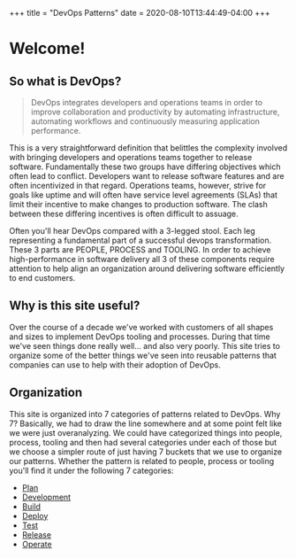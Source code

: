 +++
title = "DevOps Patterns"
date = 2020-08-10T13:44:49-04:00
+++

# Welcome!


## So what is DevOps?

> DevOps integrates developers and operations teams in order to improve
collaboration and productivity by automating infrastructure, automating
workflows and continuously measuring application performance.

This is a very straightforward definition that belittles the complexity
involved with bringing developers and operations teams together to release
software.  Fundamentally these two groups have differing objectives which often lead
to conflict.  Developers want to release software features and are often
incentivized in that regard.  Operations teams, however, strive for
goals like uptime and will often have service level agreements (SLAs) that
limit their incentive to make changes to production software.  The clash between
these differing incentives is often difficult to assuage.

Often you'll hear DevOps compared with a 3-legged stool.  Each leg representing a
fundamental part of a successful devops transformation.  These 3 parts are PEOPLE, PROCESS and
TOOLING.  In order to achieve high-performance in software delivery all 3 of these
components require attention to help align an organization around
delivering software efficiently to end customers.

## Why is this site useful?
Over the course of a decade we've worked with customers of all shapes and sizes
to implement DevOps tooling and processes.  During that time we've seen things
done really well... and also very poorly.  This site tries to organize some of the
better things we've seen into reusable patterns that companies can use to help
with their adoption of DevOps.

## Organization
This site is organized into 7 categories of patterns related to DevOps.  Why 7?
Basically, we had to draw the line somewhere and at some point felt like we were
just overanalyzing.  We could have categorized things
into people, process, tooling and then had several categories under each of
those but we choose a simpler route of just having 7 buckets that we use to
organize our patterns.  Whether the pattern is related to people, process or
tooling you'll find it under the following 7 categories:

* [Plan](/plan)
* [Development](/development)
* [Build](/build)
* [Deploy](/deploy)
* [Test](/test)
* [Release](/release)
* [Operate](/operate)

